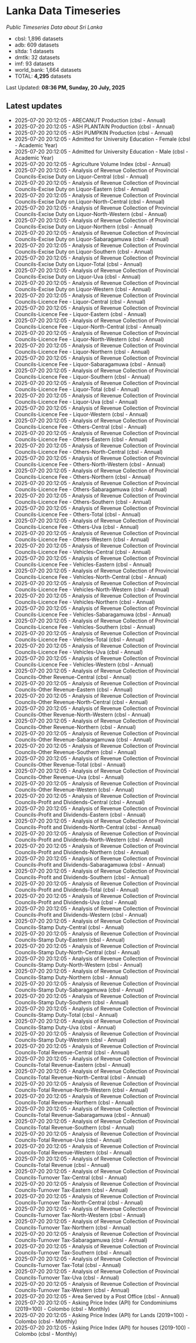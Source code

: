 # Lanka Data Timeseries
*Public Timeseries Data about Sri Lanka*

* cbsl: 1,896 datasets
* adb: 609 datasets
* sltda: 1 datasets
* dmtlk: 32 datasets
* imf: 93 datasets
* world_bank: 1,664 datasets
* TOTAL: **4,295** datasets

Last Updated: **08:36 PM, Sunday, 20 July, 2025**

## Latest updates

* 2025-07-20 20:12:05 - ARECANUT Production (cbsl - Annual)
* 2025-07-20 20:12:05 - ASH PLANTAIN Production (cbsl - Annual)
* 2025-07-20 20:12:05 - ASH PUMPKIN Production (cbsl - Annual)
* 2025-07-20 20:12:05 - Admitted for University Education - Female (cbsl - Academic Year)
* 2025-07-20 20:12:05 - Admitted for University Education - Male (cbsl - Academic Year)
* 2025-07-20 20:12:05 - Agriculture Volume Index (cbsl - Annual)
* 2025-07-20 20:12:05 - Analysis of Revenue Collection of Provincial Councils-Excise Duty on Liquor-Central (cbsl - Annual)
* 2025-07-20 20:12:05 - Analysis of Revenue Collection of Provincial Councils-Excise Duty on Liquor-Eastern (cbsl - Annual)
* 2025-07-20 20:12:05 - Analysis of Revenue Collection of Provincial Councils-Excise Duty on Liquor-North-Central (cbsl - Annual)
* 2025-07-20 20:12:05 - Analysis of Revenue Collection of Provincial Councils-Excise Duty on Liquor-North-Western (cbsl - Annual)
* 2025-07-20 20:12:05 - Analysis of Revenue Collection of Provincial Councils-Excise Duty on Liquor-Northern (cbsl - Annual)
* 2025-07-20 20:12:05 - Analysis of Revenue Collection of Provincial Councils-Excise Duty on Liquor-Sabaragamuwa (cbsl - Annual)
* 2025-07-20 20:12:05 - Analysis of Revenue Collection of Provincial Councils-Excise Duty on Liquor-Southern (cbsl - Annual)
* 2025-07-20 20:12:05 - Analysis of Revenue Collection of Provincial Councils-Excise Duty on Liquor-Total (cbsl - Annual)
* 2025-07-20 20:12:05 - Analysis of Revenue Collection of Provincial Councils-Excise Duty on Liquor-Uva (cbsl - Annual)
* 2025-07-20 20:12:05 - Analysis of Revenue Collection of Provincial Councils-Excise Duty on Liquor-Western (cbsl - Annual)
* 2025-07-20 20:12:05 - Analysis of Revenue Collection of Provincial Councils-Licence Fee - Liquor-Central (cbsl - Annual)
* 2025-07-20 20:12:05 - Analysis of Revenue Collection of Provincial Councils-Licence Fee - Liquor-Eastern (cbsl - Annual)
* 2025-07-20 20:12:05 - Analysis of Revenue Collection of Provincial Councils-Licence Fee - Liquor-North-Central (cbsl - Annual)
* 2025-07-20 20:12:05 - Analysis of Revenue Collection of Provincial Councils-Licence Fee - Liquor-North-Western (cbsl - Annual)
* 2025-07-20 20:12:05 - Analysis of Revenue Collection of Provincial Councils-Licence Fee - Liquor-Northern (cbsl - Annual)
* 2025-07-20 20:12:05 - Analysis of Revenue Collection of Provincial Councils-Licence Fee - Liquor-Sabaragamuwa (cbsl - Annual)
* 2025-07-20 20:12:05 - Analysis of Revenue Collection of Provincial Councils-Licence Fee - Liquor-Southern (cbsl - Annual)
* 2025-07-20 20:12:05 - Analysis of Revenue Collection of Provincial Councils-Licence Fee - Liquor-Total (cbsl - Annual)
* 2025-07-20 20:12:05 - Analysis of Revenue Collection of Provincial Councils-Licence Fee - Liquor-Uva (cbsl - Annual)
* 2025-07-20 20:12:05 - Analysis of Revenue Collection of Provincial Councils-Licence Fee - Liquor-Western (cbsl - Annual)
* 2025-07-20 20:12:05 - Analysis of Revenue Collection of Provincial Councils-Licence Fee - Others-Central (cbsl - Annual)
* 2025-07-20 20:12:05 - Analysis of Revenue Collection of Provincial Councils-Licence Fee - Others-Eastern (cbsl - Annual)
* 2025-07-20 20:12:05 - Analysis of Revenue Collection of Provincial Councils-Licence Fee - Others-North-Central (cbsl - Annual)
* 2025-07-20 20:12:05 - Analysis of Revenue Collection of Provincial Councils-Licence Fee - Others-North-Western (cbsl - Annual)
* 2025-07-20 20:12:05 - Analysis of Revenue Collection of Provincial Councils-Licence Fee - Others-Northern (cbsl - Annual)
* 2025-07-20 20:12:05 - Analysis of Revenue Collection of Provincial Councils-Licence Fee - Others-Sabaragamuwa (cbsl - Annual)
* 2025-07-20 20:12:05 - Analysis of Revenue Collection of Provincial Councils-Licence Fee - Others-Southern (cbsl - Annual)
* 2025-07-20 20:12:05 - Analysis of Revenue Collection of Provincial Councils-Licence Fee - Others-Total (cbsl - Annual)
* 2025-07-20 20:12:05 - Analysis of Revenue Collection of Provincial Councils-Licence Fee - Others-Uva (cbsl - Annual)
* 2025-07-20 20:12:05 - Analysis of Revenue Collection of Provincial Councils-Licence Fee - Others-Western (cbsl - Annual)
* 2025-07-20 20:12:05 - Analysis of Revenue Collection of Provincial Councils-Licence Fee - Vehicles-Central (cbsl - Annual)
* 2025-07-20 20:12:05 - Analysis of Revenue Collection of Provincial Councils-Licence Fee - Vehicles-Eastern (cbsl - Annual)
* 2025-07-20 20:12:05 - Analysis of Revenue Collection of Provincial Councils-Licence Fee - Vehicles-North-Central (cbsl - Annual)
* 2025-07-20 20:12:05 - Analysis of Revenue Collection of Provincial Councils-Licence Fee - Vehicles-North-Western (cbsl - Annual)
* 2025-07-20 20:12:05 - Analysis of Revenue Collection of Provincial Councils-Licence Fee - Vehicles-Northern (cbsl - Annual)
* 2025-07-20 20:12:05 - Analysis of Revenue Collection of Provincial Councils-Licence Fee - Vehicles-Sabaragamuwa (cbsl - Annual)
* 2025-07-20 20:12:05 - Analysis of Revenue Collection of Provincial Councils-Licence Fee - Vehicles-Southern (cbsl - Annual)
* 2025-07-20 20:12:05 - Analysis of Revenue Collection of Provincial Councils-Licence Fee - Vehicles-Total (cbsl - Annual)
* 2025-07-20 20:12:05 - Analysis of Revenue Collection of Provincial Councils-Licence Fee - Vehicles-Uva (cbsl - Annual)
* 2025-07-20 20:12:05 - Analysis of Revenue Collection of Provincial Councils-Licence Fee - Vehicles-Western (cbsl - Annual)
* 2025-07-20 20:12:05 - Analysis of Revenue Collection of Provincial Councils-Other Revenue-Central (cbsl - Annual)
* 2025-07-20 20:12:05 - Analysis of Revenue Collection of Provincial Councils-Other Revenue-Eastern (cbsl - Annual)
* 2025-07-20 20:12:05 - Analysis of Revenue Collection of Provincial Councils-Other Revenue-North-Central (cbsl - Annual)
* 2025-07-20 20:12:05 - Analysis of Revenue Collection of Provincial Councils-Other Revenue-North-Western (cbsl - Annual)
* 2025-07-20 20:12:05 - Analysis of Revenue Collection of Provincial Councils-Other Revenue-Northern (cbsl - Annual)
* 2025-07-20 20:12:05 - Analysis of Revenue Collection of Provincial Councils-Other Revenue-Sabaragamuwa (cbsl - Annual)
* 2025-07-20 20:12:05 - Analysis of Revenue Collection of Provincial Councils-Other Revenue-Southern (cbsl - Annual)
* 2025-07-20 20:12:05 - Analysis of Revenue Collection of Provincial Councils-Other Revenue-Total (cbsl - Annual)
* 2025-07-20 20:12:05 - Analysis of Revenue Collection of Provincial Councils-Other Revenue-Uva (cbsl - Annual)
* 2025-07-20 20:12:05 - Analysis of Revenue Collection of Provincial Councils-Other Revenue-Western (cbsl - Annual)
* 2025-07-20 20:12:05 - Analysis of Revenue Collection of Provincial Councils-Profit and Dividends-Central (cbsl - Annual)
* 2025-07-20 20:12:05 - Analysis of Revenue Collection of Provincial Councils-Profit and Dividends-Eastern (cbsl - Annual)
* 2025-07-20 20:12:05 - Analysis of Revenue Collection of Provincial Councils-Profit and Dividends-North-Central (cbsl - Annual)
* 2025-07-20 20:12:05 - Analysis of Revenue Collection of Provincial Councils-Profit and Dividends-North-Western (cbsl - Annual)
* 2025-07-20 20:12:05 - Analysis of Revenue Collection of Provincial Councils-Profit and Dividends-Northern (cbsl - Annual)
* 2025-07-20 20:12:05 - Analysis of Revenue Collection of Provincial Councils-Profit and Dividends-Sabaragamuwa (cbsl - Annual)
* 2025-07-20 20:12:05 - Analysis of Revenue Collection of Provincial Councils-Profit and Dividends-Southern (cbsl - Annual)
* 2025-07-20 20:12:05 - Analysis of Revenue Collection of Provincial Councils-Profit and Dividends-Total (cbsl - Annual)
* 2025-07-20 20:12:05 - Analysis of Revenue Collection of Provincial Councils-Profit and Dividends-Uva (cbsl - Annual)
* 2025-07-20 20:12:05 - Analysis of Revenue Collection of Provincial Councils-Profit and Dividends-Western (cbsl - Annual)
* 2025-07-20 20:12:05 - Analysis of Revenue Collection of Provincial Councils-Stamp Duty-Central (cbsl - Annual)
* 2025-07-20 20:12:05 - Analysis of Revenue Collection of Provincial Councils-Stamp Duty-Eastern (cbsl - Annual)
* 2025-07-20 20:12:05 - Analysis of Revenue Collection of Provincial Councils-Stamp Duty-North-Central (cbsl - Annual)
* 2025-07-20 20:12:05 - Analysis of Revenue Collection of Provincial Councils-Stamp Duty-North-Western (cbsl - Annual)
* 2025-07-20 20:12:05 - Analysis of Revenue Collection of Provincial Councils-Stamp Duty-Northern (cbsl - Annual)
* 2025-07-20 20:12:05 - Analysis of Revenue Collection of Provincial Councils-Stamp Duty-Sabaragamuwa (cbsl - Annual)
* 2025-07-20 20:12:05 - Analysis of Revenue Collection of Provincial Councils-Stamp Duty-Southern (cbsl - Annual)
* 2025-07-20 20:12:05 - Analysis of Revenue Collection of Provincial Councils-Stamp Duty-Total (cbsl - Annual)
* 2025-07-20 20:12:05 - Analysis of Revenue Collection of Provincial Councils-Stamp Duty-Uva (cbsl - Annual)
* 2025-07-20 20:12:05 - Analysis of Revenue Collection of Provincial Councils-Stamp Duty-Western (cbsl - Annual)
* 2025-07-20 20:12:05 - Analysis of Revenue Collection of Provincial Councils-Total Revenue-Central (cbsl - Annual)
* 2025-07-20 20:12:05 - Analysis of Revenue Collection of Provincial Councils-Total Revenue-Eastern (cbsl - Annual)
* 2025-07-20 20:12:05 - Analysis of Revenue Collection of Provincial Councils-Total Revenue-North-Central (cbsl - Annual)
* 2025-07-20 20:12:05 - Analysis of Revenue Collection of Provincial Councils-Total Revenue-North-Western (cbsl - Annual)
* 2025-07-20 20:12:05 - Analysis of Revenue Collection of Provincial Councils-Total Revenue-Northern (cbsl - Annual)
* 2025-07-20 20:12:05 - Analysis of Revenue Collection of Provincial Councils-Total Revenue-Sabaragamuwa (cbsl - Annual)
* 2025-07-20 20:12:05 - Analysis of Revenue Collection of Provincial Councils-Total Revenue-Southern (cbsl - Annual)
* 2025-07-20 20:12:05 - Analysis of Revenue Collection of Provincial Councils-Total Revenue-Uva (cbsl - Annual)
* 2025-07-20 20:12:05 - Analysis of Revenue Collection of Provincial Councils-Total Revenue-Western (cbsl - Annual)
* 2025-07-20 20:12:05 - Analysis of Revenue Collection of Provincial Councils-Total Revenue (cbsl - Annual)
* 2025-07-20 20:12:05 - Analysis of Revenue Collection of Provincial Councils-Turnover Tax-Central (cbsl - Annual)
* 2025-07-20 20:12:05 - Analysis of Revenue Collection of Provincial Councils-Turnover Tax-Eastern (cbsl - Annual)
* 2025-07-20 20:12:05 - Analysis of Revenue Collection of Provincial Councils-Turnover Tax-North-Central (cbsl - Annual)
* 2025-07-20 20:12:05 - Analysis of Revenue Collection of Provincial Councils-Turnover Tax-North-Western (cbsl - Annual)
* 2025-07-20 20:12:05 - Analysis of Revenue Collection of Provincial Councils-Turnover Tax-Northern (cbsl - Annual)
* 2025-07-20 20:12:05 - Analysis of Revenue Collection of Provincial Councils-Turnover Tax-Sabaragamuwa (cbsl - Annual)
* 2025-07-20 20:12:05 - Analysis of Revenue Collection of Provincial Councils-Turnover Tax-Southern (cbsl - Annual)
* 2025-07-20 20:12:05 - Analysis of Revenue Collection of Provincial Councils-Turnover Tax-Total (cbsl - Annual)
* 2025-07-20 20:12:05 - Analysis of Revenue Collection of Provincial Councils-Turnover Tax-Uva (cbsl - Annual)
* 2025-07-20 20:12:05 - Analysis of Revenue Collection of Provincial Councils-Turnover Tax-Western (cbsl - Annual)
* 2025-07-20 20:12:05 - Area Served by a Post Office (cbsl - Annual)
* 2025-07-20 20:12:05 - Asking Price Index (API) for Condominiums (2019=100) - Colombo (cbsl - Monthly)
* 2025-07-20 20:12:05 - Asking Price Index (API) for Lands (2019=100) - Colombo (cbsl - Monthly)
* 2025-07-20 20:12:05 - Asking Price Index (API) for houses (2019-100) - Colombo (cbsl - Monthly)
